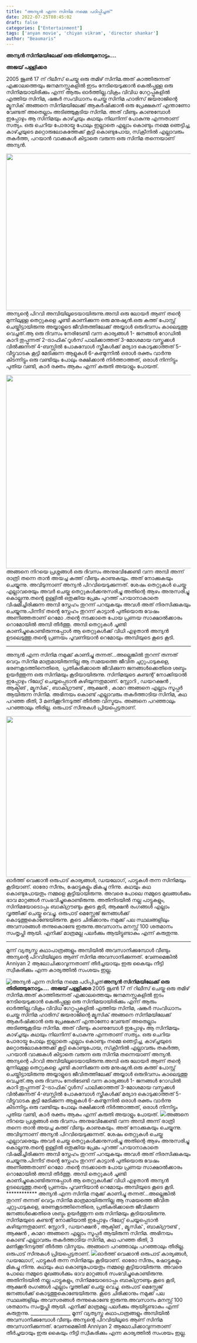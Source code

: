 ```yaml
---
title: "അന്യൻ എന്ന സിനിമ നമ്മെ പഠിപ്പിച്ചത്"
date: 2022-07-25T08:45:02
draft: false
categories: ["Entertainment"]
tags: ['anyan movie', 'chiyan vikram', 'director shankar']
author: "Beaumaris"
---
```


<strong>അന്യൻ സിനിമയിലേക്ക് ഒരു തിരിഞ്ഞുനോട്ടം....</strong>

<strong>അജയ് പള്ളിക്കര</strong>

2005 ജൂൺ 17 ന് റിലീസ് ചെയ്ത ഒരു തമിഴ് സിനിമ.അത്‌ കാത്തിരുന്നത് എക്കാലത്തെയും ജനമനസ്സുകളിൽ ഇടം നേടിയെടുക്കാൻ കെൽപ്പുള്ള ഒരു സിനിമയായിരിക്കും എന്ന് ആരും ഓർത്തില്ല.വിക്രം വിവിധ ഗേറ്റപ്പുകളിൽ എത്തിയ സിനിമ, ഷങ്കർ സംവിധാനം ചെയ്ത സിനിമ ഹാരിസ് ജയരാജിന്റെ മ്യൂസിക് അങ്ങനെ സിനിമയിലേക്ക് ആകർഷിക്കാൻ ഒരു പ്രേക്ഷകന് എന്താണോ വേണ്ടത് അതെല്ലാം അടിഞ്ഞുകൂടിയ സിനിമ. അത്‌ വീണ്ടും കാണുമ്പോൾ ഇപ്പോഴും ആ സിനിമയും കാഴ്ച്ചയും കഥയും നിലനിന്ന് പോകുന്നു എന്നതാണ് സത്യം. ഒരു ചെറിയ പോരായ്മ പോലും ഇല്ലാതെ എല്ലാം കൊണ്ടും നമ്മെ ഞെട്ടിച്ച, കാഴ്ച്ചയുടെ മറ്റൊരുലോകത്തേക്ക് കൂട്ടി കൊണ്ടുപോയ, സ്‌ക്രീനിൽ എല്ലാവരും തകർത്ത, പറയാൻ വാക്കുകൾ കിട്ടാതെ വരുന്ന ഒരു സിനിമ തന്നെയാണ് അന്യൻ.

<img class="wp-image-344093 aligncenter" src="https://cdn.boolokam.com/articles/2022/07/dqqfff.jpg" alt="" width="686" height="428" />അന്യന്റെ പിറവി അമ്പിയിലൂടെയായിരുന്നു.അമ്പി ഒരു ലോയർ ആണ് തന്റെ മുന്നിലുള്ള തെറ്റുകളെ ചൂണ്ടി കാണിക്കുന്ന ഒരു മനുഷ്യൻ.ഒരു കത്ത് പോസ്റ്റ്‌ ചെയ്തിട്ടായിരുന്നു അയ്യാളുടെ ജീവിതത്തിലേക്ക് അയ്യാൾ ഒരുദിവസം കാലെടുത്തു വെച്ചത്.ആ ഒരു ദിവസം നേരിടേണ്ടി വന്ന കാര്യങ്ങൾ
1- ജനങ്ങൾ റോഡിൽ കാറി തുപ്പുന്നത്
2-ട്രാഫിക് റൂൾസ് പാലിക്കാത്തത്
3-മോശമായ വസ്തുക്കൾ വിൽക്കുന്നത്
4-ബസ്സിൽ പോകുമ്പോൾ സ്ത്രീകൾക്ക് മര്യാദ കൊടുക്കാത്തത്
5-വീട്ടുവാടക കൂട്ടി മേടിക്കുന്ന ആളുകൾ
6-കണ്മുന്നിൽ ഒരാൾ രക്തം വാർന്നു കിടന്നിട്ടും ഒരു വണ്ടിയും പോലും രക്ഷിക്കാൻ നിർത്താത്തത്,
ഒരാൾ നിന്നിട്ടും പുതിയ വണ്ടി, കാർ രക്തം ആകും എന്ന് കരുതി അയാളും പോയത്.

<img class="wp-image-344094 aligncenter" src="https://cdn.boolokam.com/articles/2022/07/e2rrrr.jpg" alt="" width="793" height="528" />അങ്ങനെ നിറയെ പ്രശ്നങ്ങൾ ഒരു ദിവസം അനുഭവിക്കേണ്ടി വന്ന അമ്പി അന്ന് രാത്രി തന്നെ താൻ അയച്ച കത്ത് വീണ്ടും കാണുകയും. അത്‌ നോക്കുകയും ചെയ്യുന്നു. അവിടുന്നാണ് അന്യൻ പിറവിയെടുക്കുന്നത്. ശേഷം തെറ്റുകൾ ചെയ്ത എല്ലാവരെയും അവർ ചെയ്ത തെറ്റുകൾക്കനുസരിച്ചു അതിന്റെ ആഴം അനുസരിച്ചു കൊല്ലുന്നു.തന്റെ ഉള്ളിൽ ഒതുക്കിയ പ്രേമം പുറത്ത് പറയാനാകാതെ വിഷമിച്ചിരിക്കുന്ന അമ്പി സ്നേഹം തുറന്ന് പറയുകയും അവൾ അത്‌ നിരസിക്കുകയും ചെയ്യുന്നു.പിന്നീട് തന്റെ സ്നേഹം തുറന്ന് കാട്ടാൻ പുതിയൊരു വേഷം അണിഞ്ഞതാണ് റെമോ .തന്റെ നടക്കാതെ പോയ പ്രണയ സാക്ഷാൽക്കാരം റൊമോയിൽ അമ്പി തീർത്തു. അമ്പി തെറ്റുകൾ ചൂണ്ടി കാണിച്ചുകൊണ്ടിരുന്നപ്പോൾ ആ തെറ്റുകൾക്ക് വിധി എഴുതാൻ അന്യൻ ഉടലെടുത്തു.തന്റെ പ്രണയം പൂവണിയാൻ റെമോയും അമ്പിയുടെ കൂടെ കൂടി.
************
അന്യൻ എന്ന സിനിമ നമുക്ക് കാണിച്ചു തന്നത്...അല്ലെങ്കിൽ തുറന്ന് തന്നത് വെറും സിനിമ മാത്രമായിരുന്നില്ല ആ സമയത്തെ ജീവിത ചുറ്റുപാടുകളെ,  ഭരണകൂടത്തിനെതിരെ,  പ്രതികരിക്കാതെ ജീവിക്കുന്ന ജനങ്ങൾക്കെതിരെ ശബ്ദം ഉയർത്തുന്ന ഒരു സിനിമയും കൂടിയായിരുന്നു. സിനിമയുടെ കണ്ടന്റ് നോക്കിയാൽ ഇപ്പോഴും റിലേറ്റ് ചെയ്യപ്പെടാൻ കഴിയുന്നതുമാണ്. സ്റ്റോറി , ഡയറക്ഷൻ , ആക്ടിങ് , മ്യൂസിക് , ബാക്ഗ്രൗണ്ട് , ആക്ഷൻ , കാമറ അങ്ങനെ എല്ലാം സൂപ്പർ ആയിരുന്ന സിനിമ. അഭിനയം കൊണ്ട് എല്ലാവരും തകർത്താടിയ സിനിമ, കഥ പറഞ്ഞ രീതി, 3 മണിക്കൂറിനടുത്ത് തീർത്ത വിസ്മയം. അങ്ങനെ പറഞ്ഞാലും പറഞ്ഞാലും തീരില്ല. ഒരുപാട് സീനുകൾ പ്രിയപ്പെട്ടതാണ്.

<img class="wp-image-344095 aligncenter" src="https://cdn.boolokam.com/articles/2022/07/anniyan.jpg" alt="" width="844" height="439" />ഓർത്ത് വെക്കാൻ ഒരുപാട് കാര്യങ്ങൾ, ഡയലോഗ്, പാട്ടുകൾ തന്ന സിനിമയും കൂടിയാണ്. ഓരോ സീനും, ഷോട്ടുകളും മികച്ചു നിന്നു. കഥയും കഥ കൊണ്ടുപോയതും നമ്മളെ കൂട്ടിയായിരുന്നു. അവരെ പോലെ നമ്മുടെ മുഖങ്ങൾക്കും ഭാവ മാറ്റങ്ങൾ സംഭവിച്ചുകൊണ്ടിരുന്നു. അതിനിടയിൽ നല്ല പാട്ടുകളും, സിനിമയോടൊപ്പം ബാക്ഗ്രൗണ്ടും കൂടെ കൂടി, ആക്ഷൻ രംഗങ്ങൾ എല്ലാം വൃത്തിക്ക് ചെയ്തു വെച്ചു. ഒരുപാട് മെസ്സേജ് ജനങ്ങൾക്ക് കൊടുത്തുകൊണ്ടേയിരുന്നു. കൂടെ ചിരിക്കാനും നമുക്ക് പല സ്ഥലങ്ങളിലും അവസരങ്ങൾ തന്നുകൊണ്ടേ ഇരുന്നു.അവസാനം മനസ്സ് 100 ശതമാനം സംതൃപ്തി ആയി. എനിക്ക് മാത്രമല്ല പലർക്കും ആയിട്ടുണ്ടാകും എന്ന് കരുതുന്നു.
_________________
മൂന്ന് വ്യത്യസ്ത കഥാപാത്രങ്ങളും അമ്പിയിൽ അവസാനിക്കുമ്പോൾ വീണ്ടും അന്യന്റെ പിറവിയിലൂടെ ആണ് സിനിമ അവസാനിക്കുന്നത്. വേണമെങ്കിൽ Anniyan 2 ആലോചിക്കാവുന്നതാണ് തീർച്ചയായും ഇരു കൈയും നീട്ടി സ്വീകരിക്കും എന്ന കാര്യത്തിൽ സംശയം ഇല്ല.


![അന്യൻ എന്ന സിനിമ നമ്മെ പഠിപ്പിച്ചത്](https://cdn.boolokam.com/articles/2022/07/dqqfff.jpg)**അന്യൻ സിനിമയിലേക്ക് ഒരു തിരിഞ്ഞുനോട്ടം....** **അജയ് പള്ളിക്കര** 2005 ജൂൺ 17 ന് റിലീസ് ചെയ്ത ഒരു തമിഴ് സിനിമ.അത്‌ കാത്തിരുന്നത് എക്കാലത്തെയും ജനമനസ്സുകളിൽ ഇടം നേടിയെടുക്കാൻ കെൽപ്പുള്ള ഒരു സിനിമയായിരിക്കും എന്ന് ആരും ഓർത്തില്ല.വിക്രം വിവിധ ഗേറ്റപ്പുകളിൽ എത്തിയ സിനിമ, ഷങ്കർ സംവിധാനം ചെയ്ത സിനിമ ഹാരിസ് ജയരാജിന്റെ മ്യൂസിക് അങ്ങനെ സിനിമയിലേക്ക് ആകർഷിക്കാൻ ഒരു പ്രേക്ഷകന് എന്താണോ വേണ്ടത് അതെല്ലാം അടിഞ്ഞുകൂടിയ സിനിമ. അത്‌ വീണ്ടും കാണുമ്പോൾ ഇപ്പോഴും ആ സിനിമയും കാഴ്ച്ചയും കഥയും നിലനിന്ന് പോകുന്നു എന്നതാണ് സത്യം. ഒരു ചെറിയ പോരായ്മ പോലും ഇല്ലാതെ എല്ലാം കൊണ്ടും നമ്മെ ഞെട്ടിച്ച, കാഴ്ച്ചയുടെ മറ്റൊരുലോകത്തേക്ക് കൂട്ടി കൊണ്ടുപോയ, സ്‌ക്രീനിൽ എല്ലാവരും തകർത്ത, പറയാൻ വാക്കുകൾ കിട്ടാതെ വരുന്ന ഒരു സിനിമ തന്നെയാണ് അന്യൻ. അന്യന്റെ പിറവി അമ്പിയിലൂടെയായിരുന്നു.അമ്പി ഒരു ലോയർ ആണ് തന്റെ മുന്നിലുള്ള തെറ്റുകളെ ചൂണ്ടി കാണിക്കുന്ന ഒരു മനുഷ്യൻ.ഒരു കത്ത് പോസ്റ്റ്‌ ചെയ്തിട്ടായിരുന്നു അയ്യാളുടെ ജീവിതത്തിലേക്ക് അയ്യാൾ ഒരുദിവസം കാലെടുത്തു വെച്ചത്.ആ ഒരു ദിവസം നേരിടേണ്ടി വന്ന കാര്യങ്ങൾ 1- ജനങ്ങൾ റോഡിൽ കാറി തുപ്പുന്നത് 2-ട്രാഫിക് റൂൾസ് പാലിക്കാത്തത് 3-മോശമായ വസ്തുക്കൾ വിൽക്കുന്നത് 4-ബസ്സിൽ പോകുമ്പോൾ സ്ത്രീകൾക്ക് മര്യാദ കൊടുക്കാത്തത് 5-വീട്ടുവാടക കൂട്ടി മേടിക്കുന്ന ആളുകൾ 6-കണ്മുന്നിൽ ഒരാൾ രക്തം വാർന്നു കിടന്നിട്ടും ഒരു വണ്ടിയും പോലും രക്ഷിക്കാൻ നിർത്താത്തത്, ഒരാൾ നിന്നിട്ടും പുതിയ വണ്ടി, കാർ രക്തം ആകും എന്ന് കരുതി അയാളും പോയത്. ![](https://cdn.boolokam.com/articles/2022/07/e2rrrr.jpg)അങ്ങനെ നിറയെ പ്രശ്നങ്ങൾ ഒരു ദിവസം അനുഭവിക്കേണ്ടി വന്ന അമ്പി അന്ന് രാത്രി തന്നെ താൻ അയച്ച കത്ത് വീണ്ടും കാണുകയും. അത്‌ നോക്കുകയും ചെയ്യുന്നു. അവിടുന്നാണ് അന്യൻ പിറവിയെടുക്കുന്നത്. ശേഷം തെറ്റുകൾ ചെയ്ത എല്ലാവരെയും അവർ ചെയ്ത തെറ്റുകൾക്കനുസരിച്ചു അതിന്റെ ആഴം അനുസരിച്ചു കൊല്ലുന്നു.തന്റെ ഉള്ളിൽ ഒതുക്കിയ പ്രേമം പുറത്ത് പറയാനാകാതെ വിഷമിച്ചിരിക്കുന്ന അമ്പി സ്നേഹം തുറന്ന് പറയുകയും അവൾ അത്‌ നിരസിക്കുകയും ചെയ്യുന്നു.പിന്നീട് തന്റെ സ്നേഹം തുറന്ന് കാട്ടാൻ പുതിയൊരു വേഷം അണിഞ്ഞതാണ് റെമോ .തന്റെ നടക്കാതെ പോയ പ്രണയ സാക്ഷാൽക്കാരം റൊമോയിൽ അമ്പി തീർത്തു. അമ്പി തെറ്റുകൾ ചൂണ്ടി കാണിച്ചുകൊണ്ടിരുന്നപ്പോൾ ആ തെറ്റുകൾക്ക് വിധി എഴുതാൻ അന്യൻ ഉടലെടുത്തു.തന്റെ പ്രണയം പൂവണിയാൻ റെമോയും അമ്പിയുടെ കൂടെ കൂടി. ************ അന്യൻ എന്ന സിനിമ നമുക്ക് കാണിച്ചു തന്നത്...അല്ലെങ്കിൽ തുറന്ന് തന്നത് വെറും സിനിമ മാത്രമായിരുന്നില്ല ആ സമയത്തെ ജീവിത ചുറ്റുപാടുകളെ, ഭരണകൂടത്തിനെതിരെ, പ്രതികരിക്കാതെ ജീവിക്കുന്ന ജനങ്ങൾക്കെതിരെ ശബ്ദം ഉയർത്തുന്ന ഒരു സിനിമയും കൂടിയായിരുന്നു. സിനിമയുടെ കണ്ടന്റ് നോക്കിയാൽ ഇപ്പോഴും റിലേറ്റ് ചെയ്യപ്പെടാൻ കഴിയുന്നതുമാണ്. സ്റ്റോറി , ഡയറക്ഷൻ , ആക്ടിങ് , മ്യൂസിക് , ബാക്ഗ്രൗണ്ട് , ആക്ഷൻ , കാമറ അങ്ങനെ എല്ലാം സൂപ്പർ ആയിരുന്ന സിനിമ. അഭിനയം കൊണ്ട് എല്ലാവരും തകർത്താടിയ സിനിമ, കഥ പറഞ്ഞ രീതി, 3 മണിക്കൂറിനടുത്ത് തീർത്ത വിസ്മയം. അങ്ങനെ പറഞ്ഞാലും പറഞ്ഞാലും തീരില്ല. ഒരുപാട് സീനുകൾ പ്രിയപ്പെട്ടതാണ്. ![](https://cdn.boolokam.com/articles/2022/07/anniyan.jpg)ഓർത്ത് വെക്കാൻ ഒരുപാട് കാര്യങ്ങൾ, ഡയലോഗ്, പാട്ടുകൾ തന്ന സിനിമയും കൂടിയാണ്. ഓരോ സീനും, ഷോട്ടുകളും മികച്ചു നിന്നു. കഥയും കഥ കൊണ്ടുപോയതും നമ്മളെ കൂട്ടിയായിരുന്നു. അവരെ പോലെ നമ്മുടെ മുഖങ്ങൾക്കും ഭാവ മാറ്റങ്ങൾ സംഭവിച്ചുകൊണ്ടിരുന്നു. അതിനിടയിൽ നല്ല പാട്ടുകളും, സിനിമയോടൊപ്പം ബാക്ഗ്രൗണ്ടും കൂടെ കൂടി, ആക്ഷൻ രംഗങ്ങൾ എല്ലാം വൃത്തിക്ക് ചെയ്തു വെച്ചു. ഒരുപാട് മെസ്സേജ് ജനങ്ങൾക്ക് കൊടുത്തുകൊണ്ടേയിരുന്നു. കൂടെ ചിരിക്കാനും നമുക്ക് പല സ്ഥലങ്ങളിലും അവസരങ്ങൾ തന്നുകൊണ്ടേ ഇരുന്നു.അവസാനം മനസ്സ് 100 ശതമാനം സംതൃപ്തി ആയി. എനിക്ക് മാത്രമല്ല പലർക്കും ആയിട്ടുണ്ടാകും എന്ന് കരുതുന്നു. _________________ മൂന്ന് വ്യത്യസ്ത കഥാപാത്രങ്ങളും അമ്പിയിൽ അവസാനിക്കുമ്പോൾ വീണ്ടും അന്യന്റെ പിറവിയിലൂടെ ആണ് സിനിമ അവസാനിക്കുന്നത്. വേണമെങ്കിൽ Anniyan 2 ആലോചിക്കാവുന്നതാണ് തീർച്ചയായും ഇരു കൈയും നീട്ടി സ്വീകരിക്കും എന്ന കാര്യത്തിൽ സംശയം ഇല്ല.

